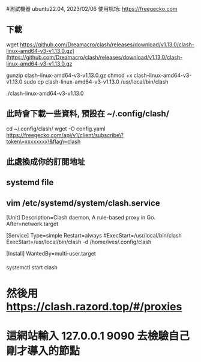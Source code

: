 #測試機器 ubuntu22.04, 2023/02/06
使用机场: https://freegecko.com
## 下載
wget https://github.com/Dreamacro/clash/releases/download/v1.13.0/clash-linux-amd64-v3-v1.13.0.gz](https://github.com/Dreamacro/clash/releases/download/v1.13.0/clash-linux-amd64-v3-v1.13.0.gz

gunzip clash-linux-amd64-v3-v1.13.0.gz
chmod +x clash-linux-amd64-v3-v1.13.0
sudo cp clash-linux-amd64-v3-v1.13.0 /usr/local/bin/clash

./clash-linux-amd64-v3-v1.13.0
## 此時會下載一些資料, 預設在 ~/.config/clash/

cd ~/.config/clash/
wget -O config.yaml https://freegecko.com/api/v1/client/subscribe\?token\=xxxxxxxx\&flag\=clash
## 此處換成你的訂閱地址



## systemd file
## vim /etc/systemd/system/clash.service
[Unit]
Description=Clash daemon, A rule-based proxy in Go.
After=network.target

[Service]
Type=simple
Restart=always
#ExecStart=/usr/local/bin/clash 
ExecStart=/usr/local/bin/clash -d /home/ives/.config/clash

[Install]
WantedBy=multi-user.target
####

systemctl start clash

# 然後用  https://clash.razord.top/#/proxies  
# 這網站輸入 127.0.0.1 9090 去檢驗自己剛才導入的節點

